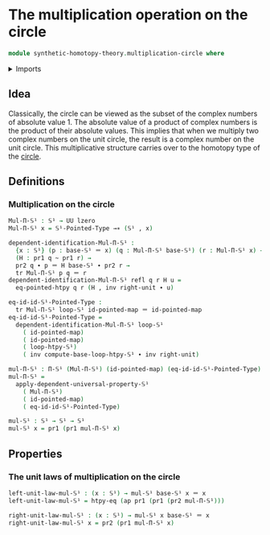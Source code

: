 # The multiplication operation on the circle

```agda
module synthetic-homotopy-theory.multiplication-circle where
```

<details><summary>Imports</summary>

```agda
open import foundation.action-on-identifications-functions
open import foundation.dependent-pair-types
open import foundation.function-extensionality-axiom
open import foundation.function-types
open import foundation.homotopies
open import foundation.identity-types
open import foundation.negated-equality
open import foundation.negation
open import foundation.transport-along-identifications
open import foundation.universe-levels

open import structured-types.pointed-homotopies
open import structured-types.pointed-maps

open import synthetic-homotopy-theory.circle
open import synthetic-homotopy-theory.loop-homotopy-circle
```

</details>

## Idea

Classically, the circle can be viewed as the subset of the complex numbers of
absolute value 1. The absolute value of a product of complex numbers is the
product of their absolute values. This implies that when we multiply two complex
numbers on the unit circle, the result is a complex number on the unit circle.
This multiplicative structure carries over to the homotopy type of the
[circle](synthetic-homotopy-theory.circle.md).

## Definitions

### Multiplication on the circle

```agda
Mul-Π-𝕊¹ : 𝕊¹ → UU lzero
Mul-Π-𝕊¹ x = 𝕊¹-Pointed-Type →∗ (𝕊¹ , x)

dependent-identification-Mul-Π-𝕊¹ :
  {x : 𝕊¹} (p : base-𝕊¹ ＝ x) (q : Mul-Π-𝕊¹ base-𝕊¹) (r : Mul-Π-𝕊¹ x) →
  (H : pr1 q ~ pr1 r) →
  pr2 q ∙ p ＝ H base-𝕊¹ ∙ pr2 r →
  tr Mul-Π-𝕊¹ p q ＝ r
dependent-identification-Mul-Π-𝕊¹ refl q r H u =
  eq-pointed-htpy q r (H , inv right-unit ∙ u)

eq-id-id-𝕊¹-Pointed-Type :
  tr Mul-Π-𝕊¹ loop-𝕊¹ id-pointed-map ＝ id-pointed-map
eq-id-id-𝕊¹-Pointed-Type =
  dependent-identification-Mul-Π-𝕊¹ loop-𝕊¹
    ( id-pointed-map)
    ( id-pointed-map)
    ( loop-htpy-𝕊¹)
    ( inv compute-base-loop-htpy-𝕊¹ ∙ inv right-unit)

mul-Π-𝕊¹ : Π-𝕊¹ (Mul-Π-𝕊¹) (id-pointed-map) (eq-id-id-𝕊¹-Pointed-Type)
mul-Π-𝕊¹ =
  apply-dependent-universal-property-𝕊¹
    ( Mul-Π-𝕊¹)
    ( id-pointed-map)
    ( eq-id-id-𝕊¹-Pointed-Type)

mul-𝕊¹ : 𝕊¹ → 𝕊¹ → 𝕊¹
mul-𝕊¹ x = pr1 (pr1 mul-Π-𝕊¹ x)
```

## Properties

### The unit laws of multiplication on the circle

```agda
left-unit-law-mul-𝕊¹ : (x : 𝕊¹) → mul-𝕊¹ base-𝕊¹ x ＝ x
left-unit-law-mul-𝕊¹ = htpy-eq (ap pr1 (pr1 (pr2 mul-Π-𝕊¹)))

right-unit-law-mul-𝕊¹ : (x : 𝕊¹) → mul-𝕊¹ x base-𝕊¹ ＝ x
right-unit-law-mul-𝕊¹ x = pr2 (pr1 mul-Π-𝕊¹ x)
```
